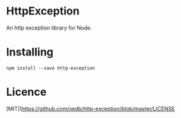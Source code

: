 # HttpException

An http exception library for Node.

# Installing

```
npm install --save http-exception
```

# Licence

[MIT](https://github.com/vedb/http-exception/blob/master/LICENSE
